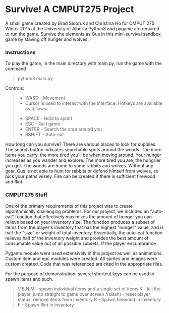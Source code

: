 # Survive! A CMPUT275 Project
A small game created by Brad Sidoruk and Christina Ho for CMPUT 275 Winter 2015 at the University of Alberta 
Python3 and pygame are required to run the game. Survive the elements as Gus in this mini-survival sandbox game by staving off hunger and wolves.

### Instructions
To play the game, in the main directory with main.py, run the game with the command
> python3 main.py

Controls:
>   * WASD    - Movement
>   * Cursor is used to interact with the interface. Hotkeys are available as follows:
>   - SPACE   - Hold to sprint
>   - ESC     - Quit game
>   - ENTER   - Search the area around you
>   - RSHIFT  - Auto-eat
    

How long can you survive? There are various places to look for supplies. The search button indicates searchable spots around the woods. The more items you carry, the more tired you'll be when moving around.
Your hunger increases as you wander and explore. The more tired you are, the hungrier you get. 
The woods are home to some rabbits and wolves. Without any gear, Gus is not able to hunt for rabbits or defend himself from wolves, so pick your paths wisely.
Fire can be created if there is sufficient firewood and flint.

### CMPUT275 Stuff
One of the primary requirements of this project was to create algorithmically challenging problems. For our project, we included an "auto-eat" function that effectively maximizes the amount of hunger you can relieve based on your inventory size. The function produces a subset of items from the player's inventory that has the highest "hunger" value, and is half the "size" or weight of total inventory. Essentially, the auto-eat function relieves half of the inventory weight and provides the best amount of consumable value out of all possible subsets.
If the player encumbrance

Pygame module were used extensively in this project as well as animations. Custom item and npc modules were created. All sprites and images were custom created. Code that was referenced are cited in the appropriate files.

For the purpose of demonstration, several shortcut keys can be used to spawn items and such.
>   V,B,N,M     - spawn individual items and a single set of items
>   K           - kill the player, jump straight to game over screen
>   /(slash)    - reset player status, remove items from inventory
>   R           - Spawn firewood in inventory
>   F           - Spawn flint in inventory
